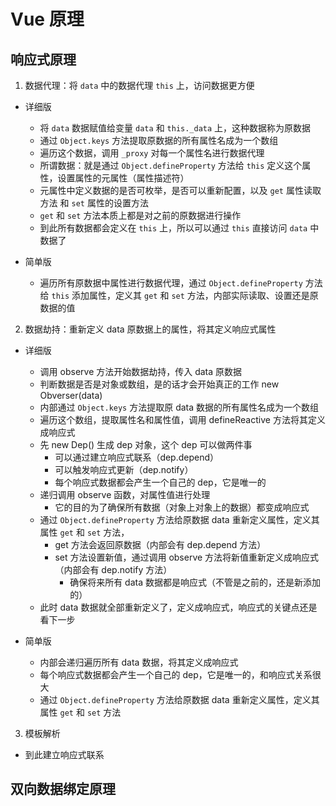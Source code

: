# Vue 原理

## 响应式原理

1. 数据代理：将 `data` 中的数据代理 `this` 上，访问数据更方便

- 详细版

  - 将 `data` 数据赋值给变量 `data` 和 `this._data` 上，这种数据称为原数据
  - 通过 `Object.keys` 方法提取原数据的所有属性名成为一个数组
  - 遍历这个数据，调用 `_proxy` 对每一个属性名进行数据代理
  - 所谓数据：就是通过 `Object.defineProperty` 方法给 `this` 定义这个属性，设置属性的元属性（属性描述符）
  - 元属性中定义数据的是否可枚举，是否可以重新配置，以及 `get` 属性读取方法 和 `set` 属性的设置方法
  - `get` 和 `set` 方法本质上都是对之前的原数据进行操作
  - 到此所有数据都会定义在 `this` 上，所以可以通过 `this` 直接访问 `data` 中数据了

- 简单版
  - 遍历所有原数据中属性进行数据代理，通过 `Object.defineProperty` 方法给 `this` 添加属性，定义其 `get` 和 `set` 方法，内部实际读取、设置还是原数据的值

2. 数据劫持：重新定义 data 原数据上的属性，将其定义响应式属性

- 详细版

  - 调用 observe 方法开始数据劫持，传入 data 原数据
  - 判断数据是否是对象或数组，是的话才会开始真正的工作 new Obverser(data)
  - 内部通过 `Object.keys` 方法提取原 data 数据的所有属性名成为一个数组
  - 遍历这个数组，提取属性名和属性值，调用 defineReactive 方法将其定义成响应式
  - 先 new Dep() 生成 dep 对象，这个 dep 可以做两件事
    - 可以通过建立响应式联系（dep.depend）
    - 可以触发响应式更新（dep.notify）
    - 每个响应式数据都会产生一个自己的 dep，它是唯一的
  - 递归调用 observe 函数，对属性值进行处理
    - 它的目的为了确保所有数据（对象上对象上的数据）都变成响应式
  - 通过 `Object.defineProperty` 方法给原数据 data 重新定义属性，定义其属性 `get` 和 `set` 方法，
    - get 方法会返回原数据（内部会有 dep.depend 方法）
    - set 方法设置新值，通过调用 observe 方法将新值重新定义成响应式（内部会有 dep.notify 方法）
      - 确保将来所有 data 数据都是响应式（不管是之前的，还是新添加的）
  - 此时 data 数据就全部重新定义了，定义成响应式，响应式的关键点还是看下一步

- 简单版
  - 内部会递归遍历所有 data 数据，将其定义成响应式
  - 每个响应式数据都会产生一个自己的 dep，它是唯一的，和响应式关系很大
  - 通过 `Object.defineProperty` 方法给原数据 data 重新定义属性，定义其属性 `get` 和 `set` 方法

3. 模板解析

- 到此建立响应式联系

## 双向数据绑定原理
